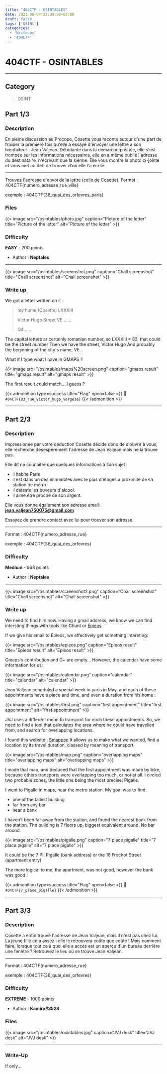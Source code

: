```yaml
---
title: "404CTF - OSINTABLES"
date: 2023-06-04T23:34:58+02:00
draft: false
tags: ['OSINt']
categories:
  - 'Writeups'
  - '404CTF'
---
```


# 404CTF - OSINTABLES
---

## Category

> OSINT

## Part 1/3

### Description

En pleine discussion au Procope, Cosette vous raconte autour d'une part de fraisier la première fois qu'elle a essayé d'envoyer une lettre à son bienfaiteur : Jean Valjean.
Débutante dans la démarche postale, elle s'est trompée sur les informations nécessaires, elle en a même oublié l'adresse du destinataire, n'écrivant que la sienne. Elle vous montre la photo ci-jointe et vous met au défi de trouver d'où elle l'a écrite.

---

Trouvez l'adresse d'envoi de la lettre (celle de Cosette).
Format : 404CTF{numero_adresse_rue_ville}

exemple : 404CTF{36_quai_des_orfevres_paris}

### Files

{{< image src="/osintables/photo.jpg" caption="Picture of the letter" title="Picture of the letter" alt="Picture of the letter" >}}


### Difficulty

**EASY** - 200 points

- Author : **Neptales**
---

{{< image src="/osintables/screenshot.png" caption="Chall screenshot" title="Chall screenshot" alt="Chall screenshot" >}}

### Write up

We got a letter written on it

> my home (Cosette)
> LXXXIII
> 
> Victor Hugo Street
> VE.......
> 
> Q4......

The capital letters ar certainly romanian number, so LXXXIII = 83, that could be the street number
Then we have the street, Victor Hugo
And probably the beginning of the city's name, VE...

What if I type what I have in GMAPS ?

{{< image src="/osintables/maps%20screen.png" caption="gmaps result" title="gmaps result" alt="gmaps result" >}}

The first result could match... I guess ?

{{< admonition type=success title="Flag" open=false >}}
:triangular_flag_on_post: `404CTF{83_rue_victor_hugo_vergeze}`
{{< /admonition >}}

---

## Part 2/3

### Description

Impressionée par votre déduction Cosette décide donc de s'ouvrir à vous, elle recherche désespérement l'adresse de Jean Valjean mais ne la trouve pas.

Elle dit ne connaître que quelques informations à son sujet :
- il habite Paris
- il est dans un des immeubles avec le plus d'étages à proximité de sa station de métro.
- il déteste les buveurs d'alcool.
- il aime être proche de son argent.

Elle vous donne également son adresse email: **jean.valjean750075@gmail.com**

Essayez de prendre contact avec lui pour trouver son adresse.

---

Format : 404CTF{numero_adresse_rue}

exemple : 404CTF{36_quai_des_orfevres}

### Difficulty

**Medium** - 968 points

- Author : **Neptales**
---

{{< image src="/osintables/screenshot2.png" caption="Chall screenshot" title="Chall screenshot" alt="Chall screenshot" >}}

### Write up

We need to find him now.
Having a gmail address, we know we can find intersting things with tools like Ghunt or [Epieos](https://epieos.com/)

If we give his email to Epieos, we effectively get something intereting:


{{< image src="/osintables/epieos.png" caption="Epieos result" title="Epieos result" alt="Epieos result" >}}

Gmaps's contribution and G+ are empty... However, the calendar have some information for us:

{{< image src="/osintables/calendar.png" caption="calendar" title="calendar" alt="calendar" >}}

Jean Valjean scheduled a special week in paris in May, and each of these appointments have a place and time, and even a duration from his home :

{{< image src="/osintables/first.png" caption="first appointment" title="first appointment" alt="first appointment" >}}

JVJ uses a different mean fo transport for each these appointments. So, we need to find a tool that calculates the area where he could have travelled from, and search for overlapping locations.

I found this website : [Smappen](https://www.smappen.fr/app/)
It allows us to make what we wanted, find a location by its travel duration, classed by meaning of transport.


{{< image src="/osintables/map.png" caption="overlapping maps" title="overlapping maps" alt="overlapping maps" >}}

I made that map, and deduced that the first appointment was made by bike, because others transports were overlapping too much, or not at all.
I circled two probable zones, the little one being the most precise: Pigalle.

I went to Pigalle in maps, near the metro station.
My goal was to find:

- one of the tallest building
- far from any bar
- near a bank

I haven't been far away from the station, and found the nearest bank from the station.
The building is 7 floors up, biggest equivalent around.
No bar around.

{{< image src="/osintables/pigalle.png" caption="7 place pigalle" title="7 place pigalle" alt="7 place pigalle" >}}

It could be the 7 Pl. Pigalle (bank address) or the 16 Frochot Street (apartment entry)

The more logical to me, the apartment, was not good, however the bank was good !

{{< admonition type=success title="Flag" open=false >}}
:triangular_flag_on_post: `404CTF{7_place_pigalle}`
{{< /admonition >}}


---

## Part 3/3

### Description

Cosette a enfin trouvé l'adresse de Jean Valjean, mais il n'est pas chez lui. La jeune fille en a assez : elle le retrouvera coûte que coûte ! Mais comment faire, lorsque tout ce à quoi elle a accès est un aperçu d'un bureau derrière une fenêtre ?
Retrouvez le lieu où se trouve Jean Valjean.

---

Format : 404CTF{numero_adresse_rue}

exemple : 404CTF{36_quai_des_orfevres}

### Difficulty

**EXTREME** - 1000 points

- Author : **Kamiro#3528**

### Files

{{< image src="/osintables/osintables.jpg" caption="JVJ desk" title="JVJ desk" alt="JVJ desk" >}}

---

### Write-Up

If only...
